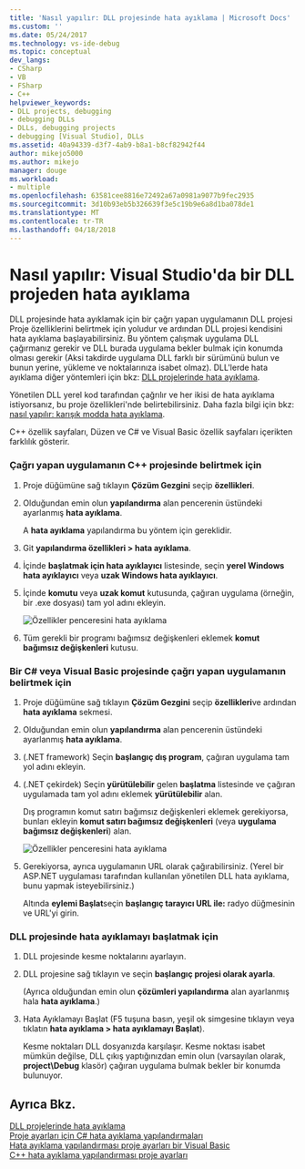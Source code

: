 ```yaml
---
title: 'Nasıl yapılır: DLL projesinde hata ayıklama | Microsoft Docs'
ms.custom: ''
ms.date: 05/24/2017
ms.technology: vs-ide-debug
ms.topic: conceptual
dev_langs:
- CSharp
- VB
- FSharp
- C++
helpviewer_keywords:
- DLL projects, debugging
- debugging DLLs
- DLLs, debugging projects
- debugging [Visual Studio], DLLs
ms.assetid: 40a94339-d3f7-4ab9-b8a1-b8cf82942f44
author: mikejo5000
ms.author: mikejo
manager: douge
ms.workload:
- multiple
ms.openlocfilehash: 63581cee8816e72492a67a0981a9077b9fec2935
ms.sourcegitcommit: 3d10b93eb5b326639f3e5c19b9e6a8d1ba078de1
ms.translationtype: MT
ms.contentlocale: tr-TR
ms.lasthandoff: 04/18/2018
---
```

# <a name="how-to-debug-from-a-dll-project-in-visual-studio"></a>Nasıl yapılır: Visual Studio'da bir DLL projeden hata ayıklama
DLL projesinde hata ayıklamak için bir çağrı yapan uygulamanın DLL projesi Proje özelliklerini belirtmek için yoludur ve ardından DLL projesi kendisini hata ayıklama başlayabilirsiniz. Bu yöntem çalışmak uygulama DLL çağırmanız gerekir ve DLL burada uygulama bekler bulmak için konumda olması gerekir (Aksi takdirde uygulama DLL farklı bir sürümünü bulun ve bunun yerine, yükleme ve noktalarınıza isabet olmaz). DLL'lerde hata ayıklama diğer yöntemleri için bkz: [DLL projelerinde hata ayıklama](../debugger/debugging-dll-projects.md).
  
Yönetilen DLL yerel kod tarafından çağrılır ve her ikisi de hata ayıklama istiyorsanız, bu proje özellikleri'nde belirtebilirsiniz. Daha fazla bilgi için bkz: [nasıl yapılır: karışık modda hata ayıklama](../debugger/how-to-debug-in-mixed-mode.md).   

C++ özellik sayfaları, Düzen ve C# ve Visual Basic özellik sayfaları içerikten farklılık gösterir. 
  
### <a name="to-specify-the-calling-application-in-a-c-project"></a>Çağrı yapan uygulamanın C++ projesinde belirtmek için  
  
1.  Proje düğümüne sağ tıklayın **Çözüm Gezgini** seçip **özellikleri**.  
  
2.  Olduğundan emin olun **yapılandırma** alan pencerenin üstündeki ayarlanmış **hata ayıklama**. 

    A **hata ayıklama** yapılandırma bu yöntem için gereklidir. 
  
3.  Git **yapılandırma özellikleri > hata ayıklama**.  
  
4.  İçinde **başlatmak için hata ayıklayıcı** listesinde, seçin **yerel Windows hata ayıklayıcı** veya **uzak Windows hata ayıklayıcı**.  
  
5.  İçinde **komutu** veya **uzak komut** kutusunda, çağıran uygulama (örneğin, bir .exe dosyası) tam yol adını ekleyin.

    ![Özellikler penceresini hata ayıklama](../debugger/media/dbg-debugging-properties-dll.png "DebuggingPropertiesWindow")  
  
6.  Tüm gerekli bir programı bağımsız değişkenleri eklemek **komut bağımsız değişkenleri** kutusu.  
  
### <a name="to-specify-the-calling-application-in-a-c-or-visual-basic-project"></a>Bir C# veya Visual Basic projesinde çağrı yapan uygulamanın belirtmek için  
  
1.  Proje düğümüne sağ tıklayın **Çözüm Gezgini** seçip **özellikleri**ve ardından **hata ayıklama** sekmesi.

2.  Olduğundan emin olun **yapılandırma** alan pencerenin üstündeki ayarlanmış **hata ayıklama**.

3.  (.NET framework) Seçin **başlangıç dış program**, çağıran uygulama tam yol adını ekleyin.

4.  (.NET çekirdek) Seçin **yürütülebilir** gelen **başlatma** listesinde ve çağıran uygulamada tam yol adını eklemek **yürütülebilir** alan. 
  
     Dış programın komut satırı bağımsız değişkenleri eklemek gerekiyorsa, bunları ekleyin **komut satırı bağımsız değişkenleri** (veya **uygulama bağımsız değişkenleri**) alan.

    ![Özellikler penceresini hata ayıklama](../debugger/media/dbg-debugging-properties-dll-csharp.png "DebuggingPropertiesWindow") 

5.  Gerekiyorsa, ayrıca uygulamanın URL olarak çağırabilirsiniz. (Yerel bir ASP.NET uygulaması tarafından kullanılan yönetilen DLL hata ayıklama, bunu yapmak isteyebilirsiniz.)  
  
     Altında **eylemi Başlat**seçin **başlangıç tarayıcı URL ile:** radyo düğmesinin ve URL'yi girin.
  
### <a name="to-start-debugging-from-the-dll-project"></a>DLL projesinde hata ayıklamayı başlatmak için  
  
1.  DLL projesinde kesme noktalarını ayarlayın. 

2.  DLL projesine sağ tıklayın ve seçin **başlangıç projesi olarak ayarla**. 

    (Ayrıca olduğundan emin olun **çözümleri yapılandırma** alan ayarlanmış hala **hata ayıklama**.)   
  
3.  Hata Ayıklamayı Başlat (F5 tuşuna basın, yeşil ok simgesine tıklayın veya tıklatın **hata ayıklama > hata ayıklamayı Başlat**).

    Kesme noktaları DLL dosyanızda karşılaşır. Kesme noktası isabet mümkün değilse, DLL çıkış yaptığınızdan emin olun (varsayılan olarak, **project\Debug** klasör) çağıran uygulama bulmak bekler bir konumda bulunuyor.
  
## <a name="see-also"></a>Ayrıca Bkz.  
 [DLL projelerinde hata ayıklama](../debugger/debugging-dll-projects.md)   
 [Proje ayarları için C# hata ayıklama yapılandırmaları](../debugger/project-settings-for-csharp-debug-configurations.md)   
 [Hata ayıklama yapılandırması proje ayarları bir Visual Basic](../debugger/project-settings-for-a-visual-basic-debug-configuration.md)   
 [C++ hata ayıklama yapılandırması proje ayarları](../debugger/project-settings-for-a-cpp-debug-configuration.md)